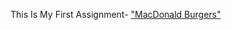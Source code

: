 This Is My First Assignment- 
["MacDonald Burgers"]((https://dhruvisharma24.github.io/Dhruvsharma2-macdonalds/))

